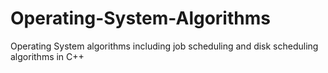 # Operating-System-Algorithms
Operating System algorithms including job scheduling and disk scheduling algorithms in C++
